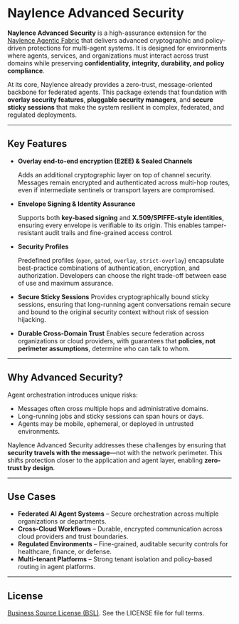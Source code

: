 # Naylence Advanced Security

**Naylence Advanced Security** is a high-assurance extension for the [Naylence Agentic Fabric](https://github.com/naylence) that delivers advanced cryptographic and policy-driven protections for multi-agent systems. It is designed for environments where agents, services, and organizations must interact across trust domains while preserving **confidentiality, integrity, durability, and policy compliance**.

At its core, Naylence already provides a zero-trust, message-oriented backbone for federated agents. This package extends that foundation with **overlay security features**, **pluggable security managers**, and **secure sticky sessions** that make the system resilient in complex, federated, and regulated deployments.

---

## Key Features

* **Overlay end-to-end encryption (E2EE) & Sealed Channels**
  
  Adds an additional cryptographic layer on top of channel security. Messages remain encrypted and authenticated across multi-hop routes, even if intermediate sentinels or transport layers are compromised.

* **Envelope Signing & Identity Assurance**
  
  Supports both **key-based signing** and **X.509/SPIFFE-style identities**, ensuring every envelope is verifiable to its origin. This enables tamper-resistant audit trails and fine-grained access control.

* **Security Profiles**
  
  Predefined profiles (`open`, `gated`, `overlay`, `strict-overlay`) encapsulate best-practice combinations of authentication, encryption, and authorization. Developers can choose the right trade-off between ease of use and maximum assurance.

* **Secure Sticky Sessions**
  Provides cryptographically bound sticky sessions, ensuring that long-running agent conversations remain secure and bound to the original security context without risk of session hijacking.

* **Durable Cross-Domain Trust**
  Enables secure federation across organizations or cloud providers, with guarantees that **policies, not perimeter assumptions**, determine who can talk to whom.

---

## Why Advanced Security?

Agent orchestration introduces unique risks:

* Messages often cross multiple hops and administrative domains.
* Long-running jobs and sticky sessions can span hours or days.
* Agents may be mobile, ephemeral, or deployed in untrusted environments.

Naylence Advanced Security addresses these challenges by ensuring that **security travels with the message**—not with the network perimeter. This shifts protection closer to the application and agent layer, enabling **zero-trust by design**.

---

## Use Cases

* **Federated AI Agent Systems** – Secure orchestration across multiple organizations or departments.
* **Cross-Cloud Workflows** – Durable, encrypted communication across cloud providers and trust boundaries.
* **Regulated Environments** – Fine-grained, auditable security controls for healthcare, finance, or defense.
* **Multi-tenant Platforms** – Strong tenant isolation and policy-based routing in agent platforms.

---

## License

[Business Source License (BSL)](./LICENSE). See the LICENSE file for full terms.
